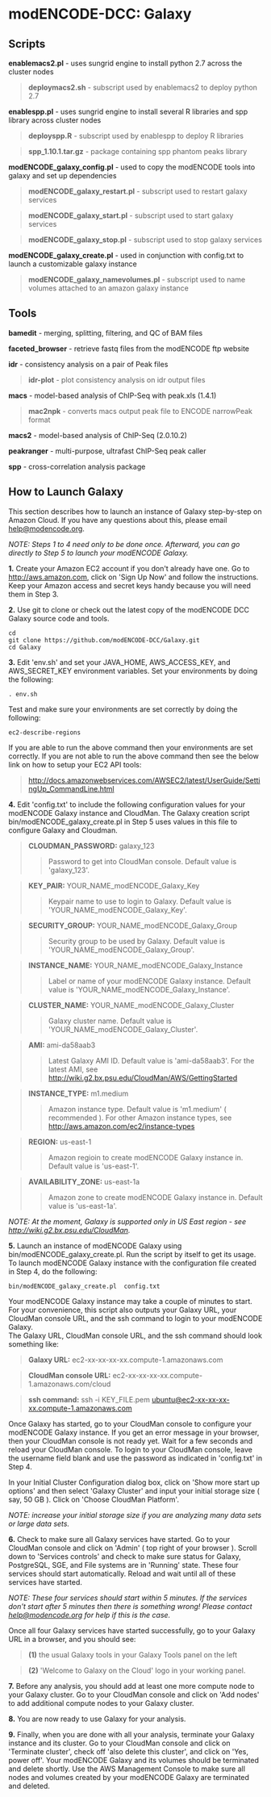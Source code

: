 modENCODE-DCC: Galaxy
=========================

Scripts
-------

**enablemacs2.pl** - uses sungrid engine to install python 2.7 across the cluster nodes 

  >**deploymacs2.sh** - subscript used by enablemacs2 to deploy python 2.7

**enablespp.pl** - uses sungrid engine to install several R libraries and spp library across cluster nodes
  
  >**deployspp.R** - subscript used by enablespp to deploy R libraries
  
  >**spp_1.10.1.tar.gz** - package containing spp phantom peaks library

**modENCODE_galaxy_config.pl** - used to copy the modENCODE tools into galaxy and set up dependencies
  
  >**modENCODE_galaxy_restart.pl** - subscript used to restart galaxy services       
  
  >**modENCODE_galaxy_start.pl** - subscript used to start galaxy services
  
  >**modENCODE_galaxy_stop.pl** - subscript used to stop galaxy services

**modENCODE_galaxy_create.pl** - used in conjunction with config.txt to launch a customizable galaxy instance
  
  >**modENCODE_galaxy_namevolumes.pl** - subscript used to name volumes attached to an amazon galaxy instance


Tools
-----

**bamedit** - merging, splitting, filtering, and QC of BAM files

**faceted_browser** - retrieve fastq files from the modENCODE ftp website

**idr** - consistency analysis on a pair of Peak files

  >**idr-plot** - plot consistency analysis on idr output files

**macs** - model-based analysis of ChIP-Seq with peak.xls (1.4.1)
  
  >**mac2npk** - converts macs output peak file to ENCODE narrowPeak format

**macs2** - model-based analysis of ChIP-Seq (2.0.10.2)

**peakranger** - multi-purpose, ultrafast ChIP-Seq peak caller

**spp** - cross-correlation analysis package


How to Launch Galaxy
--------------------
This section describes how to launch an instance of Galaxy step-by-step on Amazon Cloud. 
If you have any questions about this, please email help@modencode.org.

*NOTE: Steps 1 to 4 need only to be done once.  Afterward, you can go directly to Step 5 to launch your modENCODE Galaxy.*


**1.**  Create your Amazon EC2 account if you don't already have one.  Go to http://aws.amazon.com, click 
on 'Sign Up Now' and follow the instructions.  Keep your Amazon access and secret keys handy because 
you will need them in Step 3.  

**2.** Use git to clone or check out the latest copy of the modENCODE DCC Galaxy source code and tools.

    cd 
    git clone https://github.com/modENCODE-DCC/Galaxy.git
    cd Galaxy 
 

**3.** Edit 'env.sh' and set your JAVA_HOME, AWS_ACCESS_KEY, and AWS_SECRET_KEY environment variables. Set your environments by doing the following:

    . env.sh 

Test and make sure your environments are set correctly by doing the following:

    ec2-describe-regions

If you are able to run the above command then your environments are set correctly.  If you are not able to run the above command then see the below link on how to setup your EC2 API tools:

  >http://docs.amazonwebservices.com/AWSEC2/latest/UserGuide/SettingUp_CommandLine.html


**4.** Edit 'config.txt' to include the following configuration values for your modENCODE Galaxy instance
and CloudMan.  The Galaxy creation script bin/modENCODE_galaxy_create.pl in Step 5 uses values in this 
file to configure Galaxy and Cloudman.

  >**CLOUDMAN_PASSWORD:** galaxy_123
  >>Password to get into CloudMan console.  Default value is 'galaxy_123'. 

  >**KEY_PAIR:** YOUR_NAME_modENCODE_Galaxy_Key
  >>Keypair name to use to login to Galaxy.  Default value is 'YOUR_NAME_modENCODE_Galaxy_Key'.
  
  >**SECURITY_GROUP:** YOUR_NAME_modENCODE_Galaxy_Group
  >>Security group to be used by Galaxy.  Default value is 'YOUR_NAME_modENCODE_Galaxy_Group'.
  
  >**INSTANCE_NAME:** YOUR_NAME_modENCODE_Galaxy_Instance
  >>Label or name of your modENCODE Galaxy instance. Default value is 'YOUR_NAME_modENCODE_Galaxy_Instance'.
  
  >**CLUSTER_NAME:** YOUR_NAME_modENCODE_Galaxy_Cluster
  >>Galaxy cluster name.  Default value is 'YOUR_NAME_modENCODE_Galaxy_Cluster'.

  >**AMI:** ami-da58aab3
  >>Latest Galaxy AMI ID.  Default value is 'ami-da58aab3'.  For the latest AMI, see http://wiki.g2.bx.psu.edu/CloudMan/AWS/GettingStarted
  
  >**INSTANCE_TYPE:** m1.medium
  >>Amazon instance type.  Default value is 'm1.medium' ( recommended ). For other Amazon instance types, see http://aws.amazon.com/ec2/instance-types
  
  >**REGION:** us-east-1
  >>Amazon regioin to create modENCODE Galaxy instance in.  Default value is 'us-east-1'.
  
  >**AVAILABILITY_ZONE:** us-east-1a
  >>Amazon zone to create modENCODE Galaxy instance in.  Default value is 'us-east-1a'.

*NOTE: At the moment, Galaxy is supported only in US East region - see http://wiki.g2.bx.psu.edu/CloudMan.*

**5.** Launch an instance of modENCODE Galaxy using bin/modENCODE_galaxy_create.pl.  Run the script by itself to 
get its usage.  To launch modENCODE Galaxy instance with the configuration file created in Step 4, do the 
following:

    bin/modENCODE_galaxy_create.pl  config.txt 

Your modENCODE Galaxy instance may take a couple of minutes to start.  For your convenience, this script 
also outputs your Galaxy URL, your CloudMan console URL, and the ssh command to login to your modENCODE Galaxy.  
The Galaxy URL, CloudMan console URL, and the ssh command should look something like:

  >**Galaxy URL:** ec2-xx-xx-xx-xx.compute-1.amazonaws.com

  >**CloudMan console URL:** ec2-xx-xx-xx-xx.compute-1.amazonaws.com/cloud

  >**ssh command:** ssh -i KEY_FILE.pem ubuntu@ec2-xx-xx-xx-xx.compute-1.amazonaws.com


Once Galaxy has started, go to your CloudMan console to configure your modENCODE Galaxy instance. 
If you get an error message in your browser, then your CloudMan console is not ready yet.
Wait for a few seconds and reload your CloudMan console.  To login to your CloudMan console, leave the 
username field blank and use the password as indicated in 'config.txt' in Step 4.  

In your Initial Cluster Configuration dialog box, click on 'Show more start up options' and then select 
'Galaxy Cluster' and input your initial storage size ( say, 50 GB ).  Click on 'Choose CloudMan Platform'. 

*NOTE: increase your initial storage size if you are analyzing many data sets or large data sets.*


**6.** Check to make sure all Galaxy services have started.  Go to your CloudMan console and click on 'Admin' 
( top right of your browser ).  Scroll down to 'Services controls' and check to make sure status for Galaxy, 
PostgreSQL, SGE, and File systems are in 'Running' state.    These four services should start automatically.
Reload and wait until all of these services have started.  

*NOTE: These four services should start within 5 minutes.  If the services don't start after 5 minutes then there is something wrong!  Please contact help@modencode.org for help if this is the case.*
  
Once all four Galaxy services have started successfully, go to your Galaxy URL in a browser, and you should 
see: 

  >**(1)** the usual Galaxy tools in your Galaxy Tools panel on the left
  
  >**(2)** 'Welcome to Galaxy on the Cloud' logo in your working panel.


**7.** Before any analysis, you should add at least one more compute node to your Galaxy cluster.  Go to your CloudMan
console and click on 'Add nodes' to add additional compute nodes to your Galaxy cluster.  


**8.**  You are now ready to use Galaxy for your analysis.  


**9.** Finally, when you are done with all your analysis, terminate your Galaxy instance and its cluster.  Go to your 
CloudMan console and click on 'Terminate cluster', check off 'also delete this cluster', and click on 'Yes, power off'.
Your modENCODE Galaxy and its volumes should be terminated and delete shortly.  Use the AWS Management Console to make 
sure all nodes and volumes created by your modENCODE Galaxy are terminated and deleted.  
